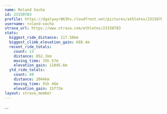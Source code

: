 ```yaml
---
name: Roland Socha
id: 23150783
profile: https://dgalywyr863hv.cloudfront.net/pictures/athletes/23150783/14745672/4/large.jpg
username: roland-socha
strava_url: https://www.strava.com/athletes/23150783
stats:
  biggest_ride_distance: 117.58km
  biggest_climb_elevation_gain: 688.4m
  recent_ride_totals:
    count: 13
    distance: 652.1km
    moving_time: 35h 57m
    elevation_gain: 11045.6m
  ytd_ride_totals:
    count: 49
    distance: 2044km
    moving_time: 91h 46m
    elevation_gain: 15772m
layout: strava_member
--- 
```

...
